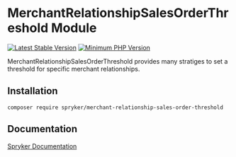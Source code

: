 # MerchantRelationshipSalesOrderThreshold Module
[![Latest Stable Version](https://poser.pugx.org/spryker/merchant-relationship-sales-order-threshold/v/stable.svg)](https://packagist.org/packages/spryker/merchant-relationship-sales-order-threshold)
[![Minimum PHP Version](https://img.shields.io/badge/php-%3E%3D%208.0-8892BF.svg)](https://php.net/)

MerchantRelationshipSalesOrderThreshold provides many stratiges to set a threshold for specific merchant relationships.

## Installation

```
composer require spryker/merchant-relationship-sales-order-threshold
```

## Documentation

[Spryker Documentation](https://docs.spryker.com)
